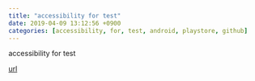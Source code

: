 ```yaml
---
title: "accessibility for test"
date: 2019-04-09 13:12:56 +0900
categories: [accessibility, for, test, android, playstore, github]
---
```


accessibility for test




[url](http://www.mins01.com/mh/tech/read/1270)